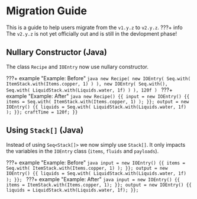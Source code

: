 # Migration Guide

This is a guide to help users migrate from the `v1.y.z` to `v2.y.z`.
???+ info
    The `v2.y.z` is not yet officially out and is still in the devlopment phase!

## Nullary Constructor (Java)

The class `Recipe` and `IOEntry` now use nullary constructor.

???+ example "Example: Before"
    ```java
    new Recipe(
        new IOEntry(
            Seq.with(
                ItemStack.with(Items.copper, 1)
            )
        ),
        new IOEntry(
            Seq.with(),
            Seq.with(
                LiquidStack.with(Liquids.water, 1f)
            )
        ),
        120f
    )
    ```
???+ example "Example: After"
    ```java
    new Recipe() {{
        input = new IOEntry() {{
            items = Seq.with(
                ItemStack.with(Items.copper, 1)
            );
        }};
        output = new IOEntry() {{
            liquids = Seq.with(
                LiquidStack.with(Liquids.water, 1f)
            );
        }};
        craftTime = 120f;
    }}
    ```

## Using `Stack[]` (Java)

Instead of using `Seq<Stack[]>` we now simply use `Stack[]`. It only impacts the variables in the `IOEntry` class (`items`, `fluids` and `payloads`).

???+ example "Example: Before"
    ```java
    input = new IOEntry() {{
        items = Seq.with(
            ItemStack.with(Items.copper, 1)
        );
    }};
    output = new IOEntry() {{
        liquids = Seq.with(
            LiquidStack.with(Liquids.water, 1f)
        );
    }};
    ```
???+ example "Example: After"
    ```java
    input = new IOEntry() {{
        items = ItemStack.with(Items.copper, 1);
    }};
    output = new IOEntry() {{
        liquids = LiquidStack.with(Liquids.water, 1f);
    }};
    ```
